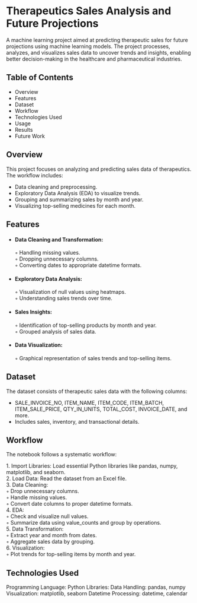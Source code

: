 # Therapeutics Sales Analysis and Future Projections
A machine learning project aimed at predicting therapeutic sales for future projections using machine learning models. The project processes, analyzes, and visualizes sales data to uncover trends and insights, enabling better decision-making in the healthcare and pharmaceutical industries.

## Table of Contents
- Overview
- Features
- Dataset
- Workflow
- Technologies Used
- Usage
- Results
- Future Work

## Overview
This project focuses on analyzing and predicting sales data of therapeutics. The workflow includes:

- Data cleaning and preprocessing.
- Exploratory Data Analysis (EDA) to visualize trends.
- Grouping and summarizing sales by month and year.
- Visualizing top-selling medicines for each month.

## Features 

- #### Data Cleaning and Transformation:
   
  ◦ Handling missing values.  
  ◦ Dropping unnecessary columns.  
  ◦ Converting dates to appropriate datetime formats.

- #### Exploratory Data Analysis:
    
  ◦ Visualization of null values using heatmaps.  
  ◦ Understanding sales trends over time.
  
- #### Sales Insights:
    
  ◦ Identification of top-selling products by month and year.  
  ◦ Grouped analysis of sales data.

- #### Data Visualization:
    
  ◦ Graphical representation of sales trends and top-selling items.  
## Dataset
The dataset consists of therapeutic sales data with the following columns:

- SALE_INVOICE_NO, ITEM_NAME, ITEM_CODE, ITEM_BATCH, ITEM_SALE_PRICE, QTY_IN_UNITS, TOTAL_COST, INVOICE_DATE, and more.
- Includes sales, inventory, and transactional details.
 
## Workflow
The notebook follows a systematic workflow:

1.&nbsp;Import Libraries: Load essential Python libraries like pandas, numpy, matplotlib, and seaborn.  
2. Load Data: Read the dataset from an Excel file.  
3. Data Cleaning:  
   ◦ Drop unnecessary columns.  
   ◦ Handle missing values.  
   ◦ Convert date columns to proper datetime formats.  
4. EDA:  
   ◦ Check and visualize null values.  
   ◦ Summarize data using value_counts and group by operations.  
5. Data Transformation:  
   ◦ Extract year and month from dates.  
   ◦ Aggregate sales data by grouping.  
6. Visualization:   
   ◦ Plot trends for top-selling items by month and year.  
## Technologies Used
Programming Language: Python
Libraries:
Data Handling: pandas, numpy
Visualization: matplotlib, seaborn
Datetime Processing: datetime, calendar
